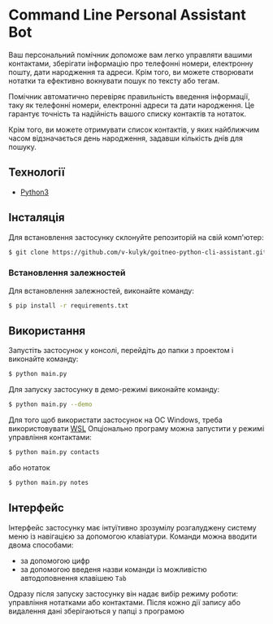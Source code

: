 # Command Line Personal Assistant Bot
Ваш персональний помічник допоможе вам легко управляти вашими контактами, зберігати інформацію про телефонні номери, електронну пошту, дати народження та адреси. Крім того, ви можете створювати нотатки та ефективно вокнувати пошук по тексту або тегам.

Помічник автоматично перевіряє правильність введення інформації, таку як телефонні номери, електронні адреси та дати народження. Це гарантує точність та надійність вашого списку контактів та нотаток.

Крім того, ви можете отримувати список контактів, у яких найближчим часом відзначається день народження, задавши кількість днів для пошуку.
## Технології
- [Python3](https://www.python.org/)
## Інсталяція
Для встановлення застосунку склонуйте репозиторій на свій комп'ютер:
 ```sh
$ git clone https://github.com/v-kulyk/goitneo-python-cli-assistant.git
```
### Встановлення залежностей
Для встановлення залежностей, виконайте команду:
```sh
$ pip install -r requirements.txt
```
## Використання
Запустіть застосунок у консолі, перейдіть до папки з проектом і виконайте команду:
```sh
$ python main.py
```
Для запуску застосунку в демо-режимі виконайте команду:
```sh
$ python main.py --demo
```
Для того щоб використати застосунок на ОС Windows, треба використовувати [WSL]([https://learn.microsoft.com/en-us/windows/wsl/install](https://learn.microsoft.com/en-us/windows/wsl/install))
Опціонально програму можна запустити у режимі управління контактами:
```sh
$ python main.py contacts
```
або нотаток
```sh
$ python main.py notes
```
## Інтерфейс
Інтерфейс застосунку має інтуїтивно зрозумілу розгалуджену систему меню із навігацією за допомогою клавіатури. Команди можна вводити двома способами:
* за допомогою цифр
*  за допомогою введеня назви команди із можливістю автодоповнення клавішею `Tab`
  
  Одразу після запуску застосунку він надає вибір режиму роботи: управління нотатками або контактами. Після кожно дії запису або видалення дані зберігаються у папці з програмою